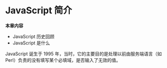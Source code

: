 # JavaScript 简介

**本章内容**

- JavaScript 历史回顾
- JavaScript 是什么

JavaScript 诞生于 1995 年，当时，它的主要目的是处理以前由服务端语言（如 Perl）负责的没有填写某个必填域，是否输入了无效的值。